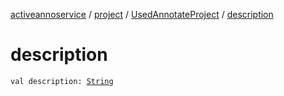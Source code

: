 [activeannoservice](../../index.md) / [project](../index.md) / [UsedAnnotateProject](index.md) / [description](./description.md)

# description

`val description: `[`String`](https://kotlinlang.org/api/latest/jvm/stdlib/kotlin/-string/index.html)